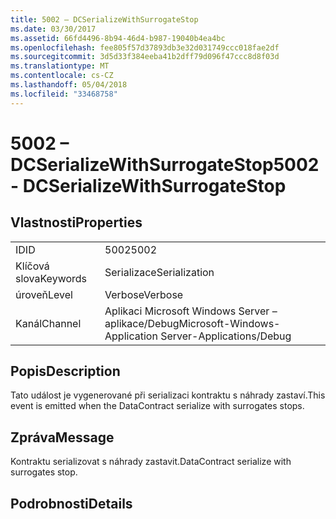 ```yaml
---
title: 5002 – DCSerializeWithSurrogateStop
ms.date: 03/30/2017
ms.assetid: 66fd4496-8b94-46d4-b987-19040b4ea4bc
ms.openlocfilehash: fee805f57d37893db3e32d031749ccc018fae2df
ms.sourcegitcommit: 3d5d33f384eeba41b2dff79d096f47ccc8d8f03d
ms.translationtype: MT
ms.contentlocale: cs-CZ
ms.lasthandoff: 05/04/2018
ms.locfileid: "33468758"
---
```

# <a name="5002---dcserializewithsurrogatestop"></a><span data-ttu-id="d5684-102">5002 – DCSerializeWithSurrogateStop</span><span class="sxs-lookup"><span data-stu-id="d5684-102">5002 - DCSerializeWithSurrogateStop</span></span>
## <a name="properties"></a><span data-ttu-id="d5684-103">Vlastnosti</span><span class="sxs-lookup"><span data-stu-id="d5684-103">Properties</span></span>  
  
|||  
|-|-|  
|<span data-ttu-id="d5684-104">ID</span><span class="sxs-lookup"><span data-stu-id="d5684-104">ID</span></span>|<span data-ttu-id="d5684-105">5002</span><span class="sxs-lookup"><span data-stu-id="d5684-105">5002</span></span>|  
|<span data-ttu-id="d5684-106">Klíčová slova</span><span class="sxs-lookup"><span data-stu-id="d5684-106">Keywords</span></span>|<span data-ttu-id="d5684-107">Serializace</span><span class="sxs-lookup"><span data-stu-id="d5684-107">Serialization</span></span>|  
|<span data-ttu-id="d5684-108">úroveň</span><span class="sxs-lookup"><span data-stu-id="d5684-108">Level</span></span>|<span data-ttu-id="d5684-109">Verbose</span><span class="sxs-lookup"><span data-stu-id="d5684-109">Verbose</span></span>|  
|<span data-ttu-id="d5684-110">Kanál</span><span class="sxs-lookup"><span data-stu-id="d5684-110">Channel</span></span>|<span data-ttu-id="d5684-111">Aplikaci Microsoft Windows Server – aplikace/Debug</span><span class="sxs-lookup"><span data-stu-id="d5684-111">Microsoft-Windows-Application Server-Applications/Debug</span></span>|  
  
## <a name="description"></a><span data-ttu-id="d5684-112">Popis</span><span class="sxs-lookup"><span data-stu-id="d5684-112">Description</span></span>  
 <span data-ttu-id="d5684-113">Tato událost je vygenerované při serializaci kontraktu s náhrady zastaví.</span><span class="sxs-lookup"><span data-stu-id="d5684-113">This event is emitted when the DataContract serialize with surrogates stops.</span></span>  
  
## <a name="message"></a><span data-ttu-id="d5684-114">Zpráva</span><span class="sxs-lookup"><span data-stu-id="d5684-114">Message</span></span>  
 <span data-ttu-id="d5684-115">Kontraktu serializovat s náhrady zastavit.</span><span class="sxs-lookup"><span data-stu-id="d5684-115">DataContract serialize with surrogates stop.</span></span>  
  
## <a name="details"></a><span data-ttu-id="d5684-116">Podrobnosti</span><span class="sxs-lookup"><span data-stu-id="d5684-116">Details</span></span>
